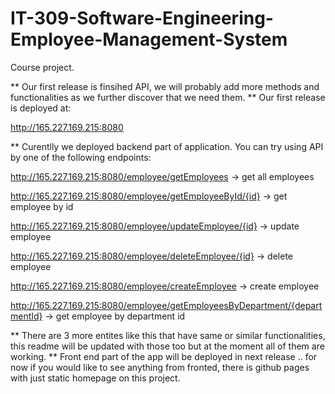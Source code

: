 # IT-309-Software-Engineering-Employee-Management-System
Course project.

** Our first release is finsihed API, we will probably add more methods and functionalities as we further discover that we need them.
** Our first release is deployed at:

http://165.227.169.215:8080

** Curentlly we deployed backend part of application. You can try using API by one of the following endpoints:

http://165.227.169.215:8080/employee/getEmployees           -> get all employees

http://165.227.169.215:8080/employee/getEmployeeById/{id}   -> get employee by id

http://165.227.169.215:8080/employee/updateEmployee/{id}    -> update employee

http://165.227.169.215:8080/employee/deleteEmployee/{id}    -> delete employee

http://165.227.169.215:8080/employee/createEmployee         -> create employee

http://165.227.169.215:8080/employee/getEmployeesByDepartment/{departmentId}  -> get employee by department id

** There are 3 more entites like this that have same or similar functionalities, this readme will be updated with those too but at the moment all of them are working.
** Front end part of the app will be deployed in next release .. for now if you would like to see anything from fronted, there is github pages with just static homepage on this project. 

